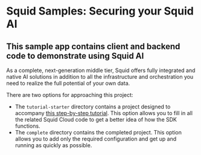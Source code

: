 # Squid Samples: Securing your Squid AI

## This sample app contains client and backend code to demonstrate using Squid AI

As a complete, next-generation middle tier, Squid offers fully integrated and native AI solutions in addition to all the infrastructure and orchestration you need to realize the full potential of your own data.

There are two options for approaching this project:

- The `tutorial-starter` directory contains a project designed to accompany [this step-by-step tutorial](https://docs.squid.cloud/docs/tutorials/squid-facts-2). This option allows you to fill in all the related Squid Cloud code to get a better idea of how the SDK functions.
- The `complete` directory contains the completed project. This option allows you to add only the required configuration and get up and running as quickly as possible.

